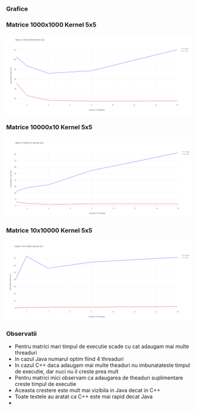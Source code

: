 
### Grafice

### Matrice 1000x1000 Kernel 5x5
![](docs/Screenshot_0.png)

### Matrice 10000x10 Kernel 5x5
![](docs/Screenshot_1.png)

### Matrice 10x10000 Kernel 5x5
![](docs/Screenshot_2.png)

### Observatii
- Pentru matrici mari timpul de executie scade cu cat adaugam mai multe threaduri
- In cazul Java numarul optim fiind 4 threaduri
- In cazul C++ daca adaugam mai multe theaduri nu imbunatateste timpul de executie, dar nuci nu il creste prea mult
- Pentru matrici mici observam ca adaugarea de theaduri suplimentare creste timpul de executie
- Aceasta crestere este mult mai vizibila in Java decat in C++
- Toate testele au aratat ca C++ este mai rapid decat Java
- 